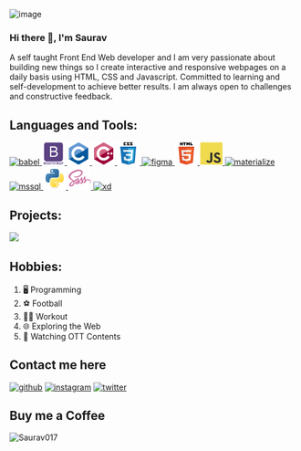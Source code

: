 ![image](https://user-images.githubusercontent.com/60293533/125061776-512fc480-e0cb-11eb-86ca-cdc1953bcd4e.png)
### Hi there 👋, I'm Saurav

A self taught Front End Web developer and I am very passionate about building new things so I create interactive and responsive webpages on a daily basis using HTML, CSS and Javascript. Committed to learning and self-development to achieve better results. I am always open to challenges and constructive feedback. 

## Languages and Tools:
<p align="left"> <a href="https://babeljs.io/" target="_blank"> <img src="https://www.vectorlogo.zone/logos/babeljs/babeljs-icon.svg" alt="babel" width="40" height="40"/> </a> <a href="https://getbootstrap.com" target="_blank"> <img src="https://raw.githubusercontent.com/devicons/devicon/master/icons/bootstrap/bootstrap-plain-wordmark.svg" alt="bootstrap" width="40" height="40"/> </a> <a href="https://www.cprogramming.com/" target="_blank"> <img src="https://raw.githubusercontent.com/devicons/devicon/master/icons/c/c-original.svg" alt="c" width="40" height="40"/> </a> <a href="https://www.w3schools.com/cpp/" target="_blank"> <img src="https://raw.githubusercontent.com/devicons/devicon/master/icons/cplusplus/cplusplus-original.svg" alt="cplusplus" width="40" height="40"/> </a> <a href="https://www.w3schools.com/css/" target="_blank"> <img src="https://raw.githubusercontent.com/devicons/devicon/master/icons/css3/css3-original-wordmark.svg" alt="css3" width="40" height="40"/> </a> <a href="https://www.figma.com/" target="_blank"> <img src="https://www.vectorlogo.zone/logos/figma/figma-icon.svg" alt="figma" width="40" height="40"/> </a> <a href="https://www.w3.org/html/" target="_blank"> <img src="https://raw.githubusercontent.com/devicons/devicon/master/icons/html5/html5-original-wordmark.svg" alt="html5" width="40" height="40"/> </a> <a href="https://developer.mozilla.org/en-US/docs/Web/JavaScript" target="_blank"> <img src="https://raw.githubusercontent.com/devicons/devicon/master/icons/javascript/javascript-original.svg" alt="javascript" width="40" height="40"/> </a> <a href="https://materializecss.com/" target="_blank"> <img src="https://raw.githubusercontent.com/prplx/svg-logos/5585531d45d294869c4eaab4d7cf2e9c167710a9/svg/materialize.svg" alt="materialize" width="40" height="40"/> </a> <a href="https://www.microsoft.com/en-us/sql-server" target="_blank"> <img src="https://www.svgrepo.com/show/303229/microsoft-sql-server-logo.svg" alt="mssql" width="40" height="40"/> </a> <a href="https://www.python.org" target="_blank"> <img src="https://raw.githubusercontent.com/devicons/devicon/master/icons/python/python-original.svg" alt="python" width="40" height="40"/> </a> <a href="https://sass-lang.com" target="_blank"> <img src="https://raw.githubusercontent.com/devicons/devicon/master/icons/sass/sass-original.svg" alt="sass" width="40" height="40"/> </a> <a href="https://www.adobe.com/products/xd.html" target="_blank"> <img src="https://cdn.worldvectorlogo.com/logos/adobe-xd.svg" alt="xd" width="40" height="40"/> </a> </p>



## Projects:

<img src="../master/New?20Folder/gym.png" width="100"></img>
## Hobbies:
1. 🖥️ Programming
2. ⚽ Football
3. 🏃‍♂️ Workout
4. 🌐 Exploring the Web
5. 🎦 Watching OTT Contents

## Contact me here
[<img src='https://cdn.jsdelivr.net/npm/simple-icons@3.0.1/icons/github.svg' alt='github' height='40'>](https://github.com/Saurav017) 
       [<img src='https://cdn.jsdelivr.net/npm/simple-icons@3.0.1/icons/instagram.svg' alt='instagram' height='40'>](https://www.instagram.com/s_a_u_r_av/) 
            [<img src='https://cdn.jsdelivr.net/npm/simple-icons@3.0.1/icons/twitter.svg' alt='twitter' height='40'>](https://twitter.com/SauravPurohit4)  


## Buy me a Coffee
<p><a href="https://www.buymeacoffee.com/Saurav017"> <img align="left" src="https://cdn.buymeacoffee.com/buttons/v2/default-yellow.png" height="50" width="210" alt="Saurav017" /></a></p><br><br>

